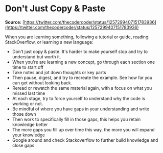 # Don't Just Copy & Paste

**Source:** [https://twitter.com/thecodercoder/status/1257299407151783936](https://twitter.com/thecodercoder/status/1257299407151783936)

When you are learning something, following a tutorial or guide, reading StackOverflow, or learning a new language:

* Don't just copy & paste. It's harder to make yourself stop and try to understand but worth it.
* When you're are learning a new concept, go through each section one time to start off
* Take notes and jot down thoughts or key parts 
* Then pause, digest, and try to recreate the example. See how far you can get without looking back. 
* Reread or rewatch the same material again, with a focus on what you missed last time
* At each stage, try to force yourself to understand why the code is working or not.
* Be mindful of where you have gaps in your understanding and write those down
* Then work to specifically fill in those gaps, this helps you retain knowledge better
* The more gaps you fill up over time this way, the more you will expand your knowledge
* Google around and check Stackoverflow to further build knowledge and close gaps

